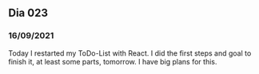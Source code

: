 ## Dia 023

### 16/09/2021

Today I restarted my ToDo-List with React. I did the first steps and goal to finish it, at least some parts, tomorrow. I have big plans for this.